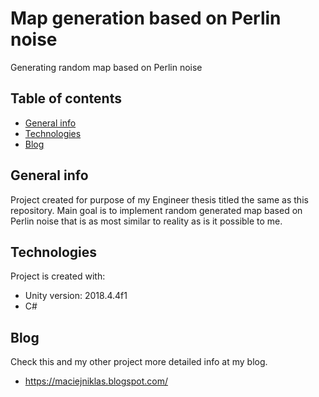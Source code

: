 # Map generation based on Perlin noise
Generating random map based on Perlin noise

## Table of contents
* [General info](#general-info)
* [Technologies](#technologies)
* [Blog](#blog)

## General info
Project created for purpose of my Engineer  thesis titled the same as this repository. Main goal is to implement random generated map based on Perlin noise that is as most similar to reality as is it possible to me.

## Technologies
Project is created with:
* Unity version: 2018.4.4f1
* C#

## Blog
Check this and my other project more detailed info at my blog.
- https://maciejniklas.blogspot.com/
